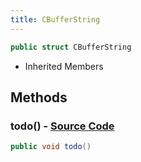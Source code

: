 ```yaml
---
title: CBufferString
---
```


```csharp
public struct CBufferString
```

- Inherited Members

## Methods

### **todo()** - [Source Code](https://github.com/swiftly-solution/swiftlys2/blob/main/managed/src/SwiftlyS2.Shared/Natives/Structs/CBufferString.cs#L9)

```csharp
public void todo()
```

